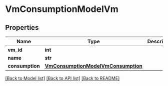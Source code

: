 # VmConsumptionModelVm

## Properties
Name | Type | Description | Notes
------------ | ------------- | ------------- | -------------
**vm_id** | **int** |  | [optional] 
**name** | **str** |  | [optional] 
**consumption** | [**VmConsumptionModelVmConsumption**](VmConsumptionModelVmConsumption.md) |  | [optional] 

[[Back to Model list]](../README.md#documentation-for-models) [[Back to API list]](../README.md#documentation-for-api-endpoints) [[Back to README]](../README.md)


